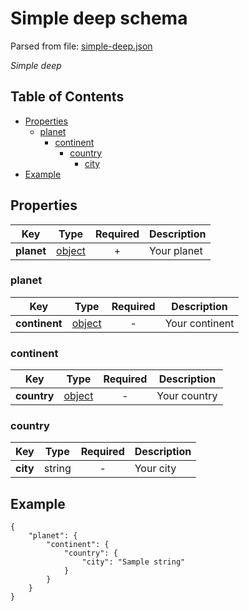 # __Simple deep schema__
Parsed from file: [simple-deep.json](https://github.com/McCastles/JMC/blob/master/examples/simple/simple-deep.json)

_Simple deep_
## Table of Contents
* [Properties](#properties)
	* [planet](#planet)
		* [continent](#continent)
			* [country](#country)
				* [city](#country)
* [Example](#example)
## __Properties__

|Key|Type|Required|Description|
|-|:-:|:-:|-|
|__planet__|[object](#planet)|+|Your planet|
### __planet__

|Key|Type|Required|Description|
|-|:-:|:-:|-|
|__continent__|[object](#continent)|-|Your continent|
### __continent__

|Key|Type|Required|Description|
|-|:-:|:-:|-|
|__country__|[object](#country)|-|Your country|
### __country__

|Key|Type|Required|Description|
|-|:-:|:-:|-|
|__city__|string|-|Your city|
## __Example__
```
{
    "planet": {
        "continent": {
            "country": {
                "city": "Sample string"
            }
        }
    }
}
```